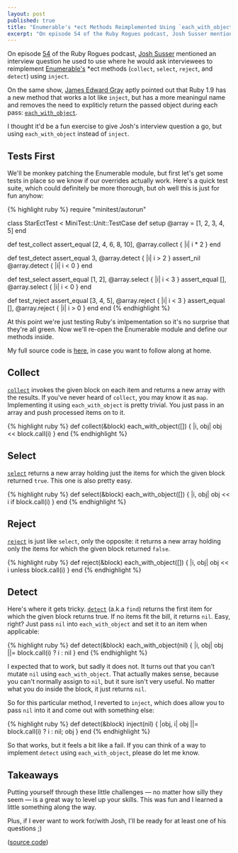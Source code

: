 ```yaml
---
layout: post
published: true
title: "Enumerable's *ect Methods Reimplemented Using `each_with_object`"
excerpt: "On episode 54 of the Ruby Rogues podcast, Josh Susser mentioned an interview question he used to use where he would ask the interviewee to reimplement Enumerable's *ect methods (collect, select, reject, and detect) using <code>inject</code>. In this post I attempt the same thing, but using <code>each_with_object</code>"
---
```


On episode [54][rr54] of the Ruby Rogues podcast, [Josh Susser][susser] mentioned an interview question he used to use where he would ask interviewees to reimplement [Enumerable's][enumerable] *ect methods (`collect`, `select`, `reject`, and `detect`) using `inject`.

On the same show, [James Edward Gray][jeg2] aptly pointed out that Ruby 1.9 has a new method that works a lot like `inject`, but has a more meaningul name and removes the need to expliticly return the passed object during each pass: [`each_with_object`][each-with-object].

I thought it'd be a fun exercise to give Josh's interview question a go, but using `each_with_object` instead of `inject`.

## Tests First

We'll be monkey patching the Enumerable module, but first let's get some tests in place so we know if our overrides actually work. Here's a quick test suite, which could definitely be more thorough, but oh well this is just for fun anyhow:

{% highlight ruby %}
require "minitest/autorun"

class StarEctTest < MiniTest::Unit::TestCase
  def setup
    @array = [1, 2, 3, 4, 5]
  end

  def test_collect
    assert_equal [2, 4, 6, 8, 10], @array.collect { |i| i * 2 }
  end

  def test_detect
    assert_equal 3, @array.detect { |i| i > 2 }
    assert_nil @array.detect { |i| i < 0 }
  end

  def test_select
    assert_equal [1, 2], @array.select { |i| i < 3 }
    assert_equal [],  @array.select { |i| i < 0 }
  end

  def test_reject
    assert_equal [3, 4, 5], @array.reject { |i| i < 3 }
    assert_equal [], @array.reject { |i| i > 0 }
  end
end
{% endhighlight %}

At this point we're just testing Ruby's imlpementation so it's no surprise that they're all green. Now we'll re-open the Enumerable module and define our methods inside.

My full source code is [here][source], in case you want to follow along at home.

## Collect

[`collect`][collect] invokes the given block on each item and returns a new array with the results. If you've never heard of `collect`, you may know it as `map`. Implementing it using `each_with_object` is pretty trivial. You just pass in an array and push processed items on to it.

{% highlight ruby %}
def collect(&block)
  each_with_object([]) { |i, obj| obj << block.call(i) }
end
{% endhighlight %}

## Select

[`select`][select] returns a new array holding just the items for which the given block returned `true`. This one is also pretty easy.

{% highlight ruby %}
def select(&block)
  each_with_object([]) { |i, obj| obj << i if block.call(i) }
end
{% endhighlight %}

## Reject

[`reject`][reject] is just like `select`, only the opposite: it returns a new array holding only the items for which the given block returned `false`.

{% highlight ruby %}
def reject(&block)
  each_with_object([]) { |i, obj| obj << i unless block.call(i) }
end
{% endhighlight %}

## Detect

Here's where it gets tricky. [`detect`][detect] (a.k.a `find`) returns the first item for which the given block returns true. If no items fit the bill, it returns `nil`. Easy, right? Just pass `nil` into `each_with_object` and set it to an item when applicable:

{% highlight ruby %}
def detect(&block)
  each_with_object(nil) { |i, obj| obj ||= block.call(i) ? i : nil }
end
{% endhighlight %}

I expected that to work, but sadly it does not. It turns out that you can't mutate `nil` using `each_with_object`. That actually makes sense, because you can't normally assign to `nil`, but it sure isn't very useful. No matter what you do inside the block, it just returns `nil`.

So for this particular method, I reverted to `inject`, which does allow you to pass `nil` into it and come out with something else:

{% highlight ruby %}
def detect(&block)
  inject(nil) { |obj, i| obj ||= block.call(i) ? i : nil; obj }
end
{% endhighlight %}

So that works, but it feels a bit like a fail. If you can think of a way to implement `detect` using `each_with_object`, please do let me know.

## Takeaways

Putting yourself through these little challenges &mdash; no matter how silly they seem &mdash; is a great way to level up your skills. This was fun and I learned a little something along the way.

Plus, if I ever want to work for/with Josh, I'll be ready for at least one of his questions ;)

([source code][source])

[susser]:http://twitter.com/joshsusser
[jeg2]:http://twitter.com/jeg2
[rr54]:http://rubyrogues.com/054-rr-coding-exercises-quizzes-and-katas/
[each-with-object]:http://ruby-doc.org/core-1.9.3/Enumerable.html#method-i-each_with_object
[enumerable]:http://ruby-doc.org/core-1.9.3/Enumerable.html
[inject]:http://ruby-doc.org/core-1.9.3/Enumerable.html#method-i-inject
[collect]:http://ruby-doc.org/core-1.9.3/Enumerable.html#method-i-collect
[select]:http://ruby-doc.org/core-1.9.3/Enumerable.html#method-i-select
[reject]:http://ruby-doc.org/core-1.9.3/Enumerable.html#method-i-reject
[detect]:http://ruby-doc.org/core-1.9.3/Enumerable.html#method-i-detect
[source]:https://gist.github.com/2759931
